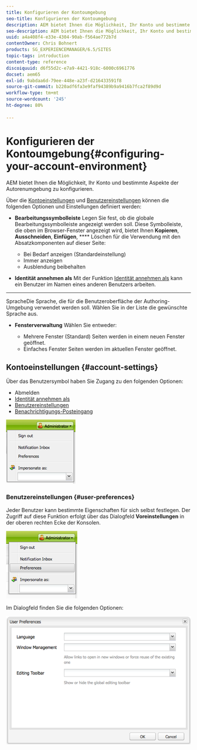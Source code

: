 ```yaml
---
title: Konfigurieren der Kontoumgebung
seo-title: Konfigurieren der Kontoumgebung
description: AEM bietet Ihnen die Möglichkeit, Ihr Konto und bestimmte Aspekte der Autorenumgebung zu konfigurieren.
seo-description: AEM bietet Ihnen die Möglichkeit, Ihr Konto und bestimmte Aspekte der Autorenumgebung zu konfigurieren.
uuid: a4a408f4-e33e-4304-90ab-f564ae772b7d
contentOwner: Chris Bohnert
products: SG_EXPERIENCEMANAGER/6.5/SITES
topic-tags: introduction
content-type: reference
discoiquuid: d6f55d2c-e7a9-4421-918c-6000c6961776
docset: aem65
exl-id: 9abdaa6d-79ee-448e-a23f-d216433591f8
source-git-commit: b220adf6fa3e9faf94389b9a9416b7fca2f89d9d
workflow-type: tm+mt
source-wordcount: '245'
ht-degree: 80%

---
```


# Konfigurieren der Kontoumgebung{#configuring-your-account-environment}

AEM bietet Ihnen die Möglichkeit, Ihr Konto und bestimmte Aspekte der Autorenumgebung zu konfigurieren.

Über die [Kontoeinstellungen](#account-settings) und [Benutzereinstellungen](#user-preferences) können die folgenden Optionen und Einstellungen definiert werden:

* **Bearbeitungssymbolleiste** Legen Sie fest, ob die globale Bearbeitungssymbolleiste angezeigt werden soll. Diese Symbolleiste, die oben im Browser-Fenster angezeigt wird, bietet Ihnen 
**Kopieren**,  **Ausschneiden**,  **Einfügen**,  **** Löschen für die Verwendung mit den Absatzkomponenten auf dieser Seite:

   * Bei Bedarf anzeigen (Standardeinstellung)
   * Immer anzeigen
   * Ausblendung beibehalten

* **Identität annehmen als**
Mit der Funktion [Identität annehmen als](/help/sites-administering/security.md#impersonating-another-user) kann ein Benutzer im Namen eines anderen Benutzers arbeiten.

* ****
SpracheDie Sprache, die für die Benutzeroberfläche der Authoring-Umgebung verwendet werden soll. Wählen Sie in der Liste die gewünschte Sprache aus.

* **Fensterverwaltung**
Wählen Sie entweder:

   * Mehrere Fenster (Standard)
Seiten werden in einem neuen Fenster geöffnet.
   * Einfaches Fenster
Seiten werden im aktuellen Fenster geöffnet.

## Kontoeinstellungen {#account-settings}

Über das Benutzersymbol haben Sie Zugang zu den folgenden Optionen:

* Abmelden
* [Identität annehmen als](/help/sites-administering/security.md#impersonating-another-user)
* [Benutzereinstellungen](#user-preferences)
* [Benachrichtigungs-Posteingang](/help/sites-classic-ui-authoring/author-env-inbox.md)

![chlimage_1-122](assets/chlimage_1-122.png)

### Benutzereinstellungen {#user-preferences}

Jeder Benutzer kann bestimmte Eigenschaften für sich selbst festlegen. Der Zugriff auf diese Funktion erfolgt über das Dialogfeld **Voreinstellungen** in der oberen rechten Ecke der Konsolen. 

![screen_shot_2012-02-08at105033am](assets/screen_shot_2012-02-08at105033am.png)

Im Dialogfeld finden Sie die folgenden Optionen:

![chlimage_1-123](assets/chlimage_1-123.png)
